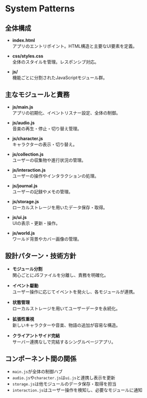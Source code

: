 # System Patterns

## 全体構成
- **index.html**  
  アプリのエントリポイント。HTML構造と主要なUI要素を定義。

- **css/styles.css**  
  全体のスタイルを管理。レスポンシブ対応。

- **js/**  
  機能ごとに分割されたJavaScriptモジュール群。

## 主なモジュールと責務
- **js/main.js**  
  アプリの初期化、イベントリスナー設定、全体の制御。

- **js/audio.js**  
  音楽の再生・停止・切り替え管理。

- **js/character.js**  
  キャラクターの表示・切り替え。

- **js/collection.js**  
  ユーザーの収集物や進行状況の管理。

- **js/interaction.js**  
  ユーザーの操作やインタラクションの処理。

- **js/journal.js**  
  ユーザーの記録やメモの管理。

- **js/storage.js**  
  ローカルストレージを用いたデータ保存・取得。

- **js/ui.js**  
  UIの表示・更新・操作。

- **js/world.js**  
  ワールド背景やカバー画像の管理。

## 設計パターン・技術方針
- **モジュール分割**  
  関心ごとにJSファイルを分離し、責務を明確化。

- **イベント駆動**  
  ユーザー操作に応じてイベントを発火し、各モジュールが連携。

- **状態管理**  
  ローカルストレージを用いてユーザーデータを永続化。

- **拡張性重視**  
  新しいキャラクターや音楽、物語の追加が容易な構造。

- **クライアントサイド完結**  
  サーバー連携なしで完結するシングルページアプリ。

## コンポーネント間の関係
- `main.js`が全体の制御ハブ  
- `audio.js`や`character.js`は`ui.js`と連携し表示を更新  
- `storage.js`は他モジュールのデータ保存・取得を担当  
- `interaction.js`はユーザー操作を検知し、必要なモジュールに通知
